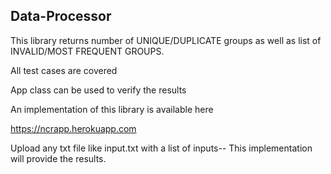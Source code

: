 ## Data-Processor

This library returns number of UNIQUE/DUPLICATE groups as well as list of INVALID/MOST FREQUENT GROUPS.

All test cases are covered 

App class can be used to verify the results


An implementation of this library is available here

https://ncrapp.herokuapp.com


Upload any txt file like input.txt with a list of inputs-- This implementation will provide the results.
